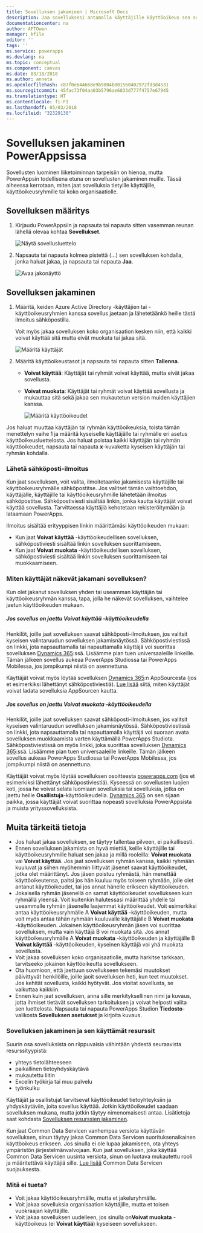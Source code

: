 ```yaml
---
title: Sovelluksen jakaminen | Microsoft Docs
description: Jaa sovelluksesi antamalla käyttäjille käyttöoikeus sen suorittamiseen tai muokkaamiseen
documentationcenter: na
author: AFTOwen
manager: kfile
editor: ''
tags: ''
ms.service: powerapps
ms.devlang: na
ms.topic: conceptual
ms.component: canvas
ms.date: 03/18/2018
ms.author: anneta
ms.openlocfilehash: c87f0e644668e9b9804b001560402972fd3d4531
ms.sourcegitcommit: 45fac73f04aa03b5796ae6833d777f4757e67945
ms.translationtype: HT
ms.contentlocale: fi-FI
ms.lasthandoff: 05/03/2018
ms.locfileid: "32329130"
---
```

# <a name="share-an-app-in-powerapps"></a>Sovelluksen jakaminen PowerAppsissa
Sovellusten luominen liiketoiminnan tarpeisiin on hienoa, mutta PowerAppsin todellisena etuna on sovellusten jakaminen muille. Tässä aiheessa kerrotaan, miten jaat sovelluksia tietyille käyttäjille, käyttöoikeusryhmille tai koko organisaatiolle.

## <a name="specify-an-app"></a>Sovelluksen määritys
1. Kirjaudu PowerAppsiin ja napsauta tai napauta sitten vasemman reunan lähellä olevaa kohtaa **Sovellukset**.

    ![Näytä sovellusluettelo](./media/share-app/file-apps.png)

1. Napsauta tai napauta kolmea pistettä (...) sen sovelluksen kohdalla, jonka haluat jakaa, ja napsauta tai napauta **Jaa**.

    ![Avaa jakonäyttö](./media/share-app/ellipsis-share.png)

## <a name="share-an-app"></a>Sovelluksen jakaminen
1. Määritä, keiden Azure Active Directory -käyttäjien tai -käyttöoikeusryhmien kanssa sovellus jaetaan ja lähetetäänkö heille tästä ilmoitus sähköpostilla.

    Voit myös jakaa sovelluksen koko organisaation kesken niin, että kaikki voivat käyttää sitä mutta eivät muokata tai jakaa sitä.

    ![Määritä käyttäjät](./media/share-app/share-list.png)

1. Määritä käyttöoikeustasot ja napsauta tai napauta sitten **Tallenna**.

    * **Voivat käyttää**: Käyttäjät tai ryhmät voivat käyttää, mutta eivät jakaa sovellusta.
    * **Voivat muokata**: Käyttäjät tai ryhmät voivat käyttää sovellusta ja mukauttaa sitä sekä jakaa sen mukautetun version muiden käyttäjien kanssa.

        ![Määritä käyttöoikeudet](./media/share-app/edit-use.png)

Jos haluat muuttaa käyttäjän tai ryhmän käyttöoikeuksia, toista tämän menettelyn vaihe 1 ja määritä kyseiselle käyttäjälle tai ryhmälle eri asetus käyttöoikeusluettelosta. Jos haluat poistaa kaikki käyttäjän tai ryhmän käyttöoikeudet, napsauta tai napauta **x**-kuvaketta kyseisen käyttäjän tai ryhmän kohdalla.

### <a name="send-email-notification"></a>Lähetä sähköposti-ilmoitus
Kun jaat sovelluksen, voit valita, ilmoitetaanko jakamisesta käyttäjille tai käyttöoikeusryhmälle sähköpostitse. Jos valitset tämän vaihtoehdon, käyttäjälle, käyttäjille tai käyttöoikeusryhmille lähetetään ilmoitus sähköpostitse. Sähköpostiviesti sisältää linkin, jonka kautta käyttäjät voivat käyttää sovellusta. Tarvittaessa käyttäjiä kehotetaan rekisteröitymään ja lataamaan PowerApps.

Ilmoitus sisältää erityyppisen linkin määrittämäsi käyttöoikeuden mukaan:

- Kun jaat **Voivat käyttää** -käyttöoikeudellisen sovelluksen, sähköpostiviesti sisältää linkin sovelluksen suorittamiseen.
- Kun jaat **Voivat muokata** -käyttöoikeudellisen sovelluksen, sähköpostiviesti sisältää linkin sovelluksen suorittamiseen tai muokkaamiseen.

### <a name="how-do-my-users-see-the-app-i-shared"></a>Miten käyttäjät näkevät jakamani sovelluksen?
Kun olet jakanut sovelluksen yhden tai useamman käyttäjän tai käyttöoikeusryhmän kanssa, tapa, jolla he näkevät sovelluksen, vaihtelee jaetun käyttöoikeuden mukaan.

##### <a name="if-you-shared-an-app-with-can-use-permission"></a>Jos sovellus on jaettu *Voivat käyttää* -käyttöoikeudella
Henkilöt, joille jaat sovelluksen saavat sähköposti-ilmoituksen, jos valitsit kyseisen valintaruudun sovelluksen jakamisnäytössä. Sähköpostiviestissä on linkki, jota napsauttamalla tai napauttamalla käyttäjä voi suorittaa sovelluksen [Dynamics 365](http://home.dynamics.com):ssä. Lisäämme pian tuen universaaleille linkeille. Tämän jälkeen sovellus aukeaa PowerApps Studiossa tai PowerApps Mobilessa, jos jompikumpi niistä on asennettuna.

Käyttäjät voivat myös löytää sovelluksen [Dynamics 365](http://home.dynamics.com):n AppSourcesta (jos et esimerkiksi lähettänyt sähköpostiviestiä). [Lue lisää](../../user/app-source.md) siitä, miten käyttäjät voivat ladata sovelluksia AppSourcen kautta.

##### <a name="if-you-shared-an-app-with-can-edit-permission"></a>Jos sovellus on jaettu *Voivat muokata* -käyttöoikeudella
Henkilöt, joille jaat sovelluksen saavat sähköposti-ilmoituksen, jos valitsit kyseisen valintaruudun sovelluksen jakamisnäytössä. Sähköpostiviestissä on linkki, jota napsauttamalla tai napauttamalla käyttäjä voi suoraan avata sovelluksen muokkaamista varten käyttämällä PowerApps Studiota. Sähköpostiviestissä on myös linkki, joka suorittaa sovelluksen [Dynamics 365](http://home.dynamics.com):ssä. Lisäämme pian tuen universaaleille linkeille. Tämän jälkeen sovellus aukeaa PowerApps Studiossa tai PowerApps Mobilessa, jos jompikumpi niistä on asennettuna.

Käyttäjät voivat myös löytää sovelluksen osoitteesta [powerapps.com](http://web.powerapps.com) (jos et esimerkiksi lähettänyt sähköpostiviestiä). Kyseessä on sovellusten luojien koti, jossa he voivat selata luomiaan sovelluksia tai sovelluksia, jotka on jaettu heille **Osallistuja**-käyttöoikeudella. [Dynamics 365](http://home.dynamics.com) on sen sijaan paikka, jossa käyttäjät voivat suorittaa nopeasti sovelluksia PowerAppsista ja muista yrityssovelluksista.

## <a name="other-things-to-know"></a>Muita tärkeitä tietoja
* Jos haluat jakaa sovelluksen, se täytyy tallentaa pilveen, ei paikallisesti.
* Ennen sovelluksen jakamista on hyvä miettiä, keille käyttäjille tai käyttöoikeusryhmille haluat sen jakaa ja millä rooleilla: **Voivat muokata** vai **Voivat käyttää**. Jos jaat sovelluksen ryhmän kanssa, kaikki ryhmään kuuluvat ja siihen myöhemmin liittyvät jäsenet saavat käyttöoikeudet, jotka olet määrittänyt. Jos jäsen poistuu ryhmästä, hän menettää käyttöoikeutensa, paitsi jos hän kuuluu myös toiseen ryhmään, jolle olet antanut käyttöoikeudet, tai jos annat hänelle erikseen käyttöoikeuden.
* Jokaisella ryhmän jäsenellä on samat käyttöoikeudet sovellukseen kuin ryhmällä yleensä. Voit kuitenkin halutessasi määrittää yhdelle tai useammalle ryhmän jäsenelle laajemmat käyttöoikeudet. Voit esimerkiksi antaa käyttöoikeusryhmälle A **Voivat käyttää** -käyttöoikeuden, mutta voit myös antaa tähän ryhmään kuuluvalle käyttäjälle B **Voivat muokata** -käyttöoikeuden. Jokainen käyttöoikeusryhmän jäsen voi suorittaa sovelluksen, mutta vain käyttäjä B voi muokata sitä. Jos annat käyttöoikeusryhmälle A **Voivat muokata** -käyttöoikeuden ja käyttäjälle B **Voivat käyttää** -käyttöoikeuden, kyseinen käyttäjä voi yhä muokata sovellusta.
* Voit jakaa sovelluksen koko organisaatiolle, mutta harkitse tarkkaan, tarvitseeko jokainen käyttöoikeutta sovellukseen.
* Ota huomioon, että jaettuun sovellukseen tekemäsi muutokset päivittyvät henkilöille, joille jaoit sovelluksen heti, kun teet muutokset. Jos kehität sovellusta, kaikki hyötyvät. Jos vioitat sovellusta, se vaikuttaa kaikkiin.
* Ennen kuin jaat sovelluksen, anna sille merkityksellinen nimi ja kuvaus, jotta ihmiset tietävät sovelluksen tarkoituksen ja voivat helposti valita sen luettelosta. Napsauta tai napauta PowerApps Studion **Tiedosto**-valikosta **Sovelluksen asetukset** ja kirjoita kuvaus.

### <a name="app-sharing-and-the-resources-the-app-uses"></a>Sovelluksen jakaminen ja sen käyttämät resurssit
Suurin osa sovelluksista on riippuvaisia vähintään yhdestä seuraavista resurssityypistä:

* yhteys tietolähteeseen
* paikallinen tietoyhdyskäytävä
* mukautettu liitin
* Excelin työkirja tai muu palvelu
* työnkulku

Käyttäjät ja osallistujat tarvitsevat käyttöoikeudet tietoyhteyksiin ja yhdyskäytäviin, joita sovellus käyttää. Jotkin käyttöoikeudet saadaan sovelluksen mukana, mutta jotkin täytyy nimenomaisesti antaa. Lisätietoja saat kohdasta [Sovelluksen resurssien jakaminen](share-app-resources.md).

Kun jaat Common Data Servicen vanhempaa versiota käyttävän sovelluksen, sinun täytyy jakaa Common Data Servicen suorituksenaikainen käyttöoikeus erikseen. Jos sinulla ei ole lupaa jakamiseen, ota yhteys ympäristön järjestelmänvalvojaan. Kun jaat sovelluksen, joka käyttää Common Data Servicen uusinta versiota, sinun on luotava mukautettu rooli ja määritettävä käyttäjiä sille. [Lue lisää](../../administrator/database-security.md) Common Data Servicen suojauksesta.

### <a name="what-isnt-supported"></a>Mitä ei tueta?
* Voit jakaa käyttöoikeusryhmälle, mutta et jakeluryhmälle.
* Voit jakaa sovelluksia organisaation käyttäjille, mutta et toisen vuokraajan käyttäjille.
* Voit jakaa sovelluksen uudelleen, jos sinulla on**Voivat muokata** -käyttöoikeus (ei **Voivat käyttää**) kyseiseen sovellukseen.
